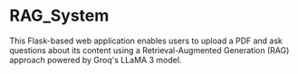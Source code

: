 # RAG_System
This Flask-based web application enables users to upload a PDF and ask questions about its content using a Retrieval-Augmented Generation (RAG) approach powered by Groq's LLaMA 3 model. 
